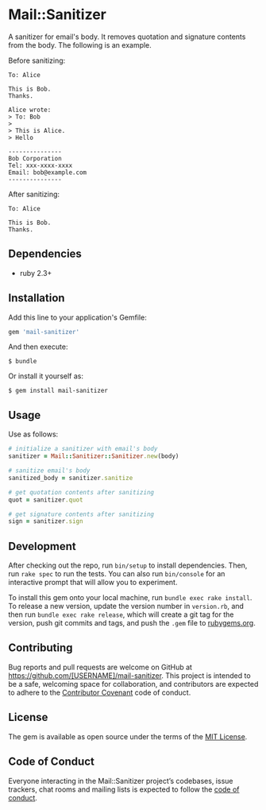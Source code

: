 # Mail::Sanitizer

A sanitizer for email's body.
It removes quotation and signature contents from the body.
The following is an example.

Before sanitizing:
```
To: Alice

This is Bob.
Thanks.

Alice wrote:
> To: Bob
>
> This is Alice.
> Hello

---------------
Bob Corporation
Tel: xxx-xxxx-xxxx
Email: bob@example.com
---------------
```

After sanitizing:
```
To: Alice

This is Bob.
Thanks.
```

## Dependencies

- ruby 2.3+

## Installation

Add this line to your application's Gemfile:

```ruby
gem 'mail-sanitizer'
```

And then execute:

    $ bundle

Or install it yourself as:

    $ gem install mail-sanitizer

## Usage

Use as follows:

```ruby
# initialize a sanitizer with email's body
sanitizer = Mail::Sanitizer::Sanitizer.new(body)

# sanitize email's body
sanitized_body = sanitizer.sanitize

# get quotation contents after sanitizing
quot = sanitizer.quot

# get signature contents after sanitizing
sign = sanitizer.sign
```

## Development

After checking out the repo, run `bin/setup` to install dependencies. Then, run `rake spec` to run the tests. You can also run `bin/console` for an interactive prompt that will allow you to experiment.

To install this gem onto your local machine, run `bundle exec rake install`. To release a new version, update the version number in `version.rb`, and then run `bundle exec rake release`, which will create a git tag for the version, push git commits and tags, and push the `.gem` file to [rubygems.org](https://rubygems.org).

## Contributing

Bug reports and pull requests are welcome on GitHub at https://github.com/[USERNAME]/mail-sanitizer. This project is intended to be a safe, welcoming space for collaboration, and contributors are expected to adhere to the [Contributor Covenant](http://contributor-covenant.org) code of conduct.

## License

The gem is available as open source under the terms of the [MIT License](https://opensource.org/licenses/MIT).

## Code of Conduct

Everyone interacting in the Mail::Sanitizer project’s codebases, issue trackers, chat rooms and mailing lists is expected to follow the [code of conduct](https://github.com/[USERNAME]/mail-sanitizer/blob/master/CODE_OF_CONDUCT.md).
